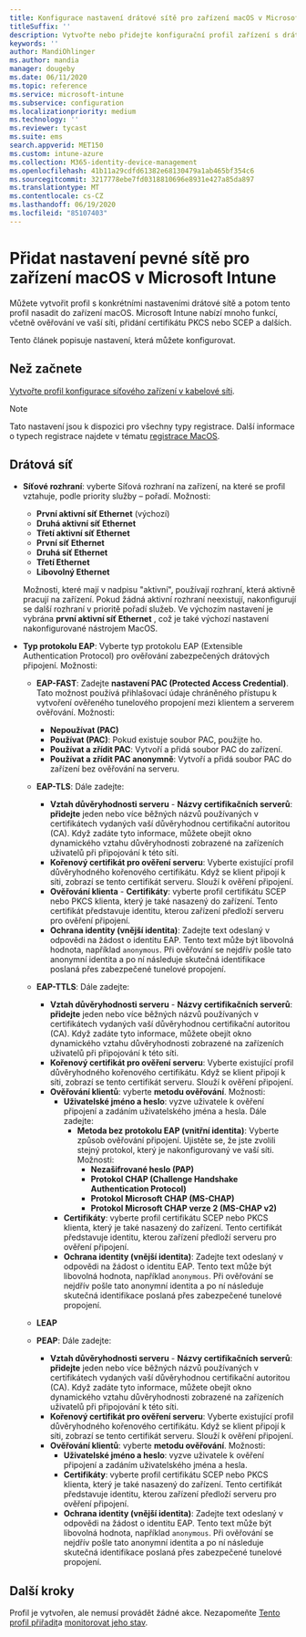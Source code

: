 ```yaml
---
title: Konfigurace nastavení drátové sítě pro zařízení macOS v Microsoft Intune – Azure | Microsoft Docs
titleSuffix: ''
description: Vytvořte nebo přidejte konfigurační profil zařízení s drátovou sítí pro zařízení macOS. Podívejte se na různá nastavení, přidejte certifikáty, zvolte typ protokolu EAP a vyberte metodu ověřování v Microsoft Intune.
keywords: ''
author: MandiOhlinger
ms.author: mandia
manager: dougeby
ms.date: 06/11/2020
ms.topic: reference
ms.service: microsoft-intune
ms.subservice: configuration
ms.localizationpriority: medium
ms.technology: ''
ms.reviewer: tycast
ms.suite: ems
search.appverid: MET150
ms.custom: intune-azure
ms.collection: M365-identity-device-management
ms.openlocfilehash: 41b11a29cdfd61382e68130479a1ab465bf354c6
ms.sourcegitcommit: 3217778ebe7fd0318810696e8931e427a85da897
ms.translationtype: MT
ms.contentlocale: cs-CZ
ms.lasthandoff: 06/19/2020
ms.locfileid: "85107403"
---
```

# <a name="add-wired-network-settings-for-macos-devices-in-microsoft-intune"></a>Přidat nastavení pevné sítě pro zařízení macOS v Microsoft Intune

Můžete vytvořit profil s konkrétními nastaveními drátové sítě a potom tento profil nasadit do zařízení macOS. Microsoft Intune nabízí mnoho funkcí, včetně ověřování ve vaší síti, přidání certifikátu PKCS nebo SCEP a dalších.

Tento článek popisuje nastavení, která můžete konfigurovat.

## <a name="before-you-begin"></a>Než začnete

[Vytvořte profil konfigurace síťového zařízení v kabelové síti](wired-networks-configure.md).

> [!NOTE]
> Tato nastavení jsou k dispozici pro všechny typy registrace. Další informace o typech registrace najdete v tématu [registrace MacOS](../enrollment/macos-enroll.md).

## <a name="wired-network"></a>Drátová síť

- **Síťové rozhraní**: vyberte Síťová rozhraní na zařízení, na které se profil vztahuje, podle priority služby – pořadí. Možnosti:
  
  - **První aktivní síť Ethernet** (výchozí)
  - **Druhá aktivní síť Ethernet**
  - **Třetí aktivní síť Ethernet**
  - **První síť Ethernet**
  - **Druhá síť Ethernet**
  - **Třetí Ethernet**
  - **Libovolný Ethernet**

  Možnosti, které mají v nadpisu "aktivní", používají rozhraní, která aktivně pracují na zařízení. Pokud žádná aktivní rozhraní neexistují, nakonfigurují se další rozhraní v prioritě pořadí služeb. Ve výchozím nastavení je vybrána **první aktivní síť Ethernet** , což je také výchozí nastavení nakonfigurované nástrojem MacOS.

- **Typ protokolu EAP**: Vyberte typ protokolu EAP (Extensible Authentication Protocol) pro ověřování zabezpečených drátových připojení. Možnosti:

  - **EAP-FAST**: Zadejte **nastavení PAC (Protected Access Credential)**. Tato možnost používá přihlašovací údaje chráněného přístupu k vytvoření ověřeného tunelového propojení mezi klientem a serverem ověřování. Možnosti:
    - **Nepoužívat (PAC)**
    - **Používat (PAC)**: Pokud existuje soubor PAC, použijte ho.
    - **Používat a zřídit PAC**: Vytvoří a přidá soubor PAC do zařízení.
    - **Používat a zřídit PAC anonymně**: Vytvoří a přidá soubor PAC do zařízení bez ověřování na serveru.

  - **EAP-TLS**: Dále zadejte:

    - **Vztah důvěryhodnosti serveru**  -  **Názvy certifikačních serverů**: **přidejte** jeden nebo více běžných názvů používaných v certifikátech vydaných vaší důvěryhodnou certifikační autoritou (CA). Když zadáte tyto informace, můžete obejít okno dynamického vztahu důvěryhodnosti zobrazené na zařízeních uživatelů při připojování k této síti.
    - **Kořenový certifikát pro ověření serveru**: Vyberte existující profil důvěryhodného kořenového certifikátu. Když se klient připojí k síti, zobrazí se tento certifikát serveru. Slouží k ověření připojení.
    - **Ověřování klienta**  -  **Certifikáty**: vyberte profil certifikátu SCEP nebo PKCS klienta, který je také nasazený do zařízení. Tento certifikát představuje identitu, kterou zařízení předloží serveru pro ověření připojení.
    - **Ochrana identity (vnější identita)**: Zadejte text odeslaný v odpovědi na žádost o identitu EAP. Tento text může být libovolná hodnota, například `anonymous`. Při ověřování se nejdřív pošle tato anonymní identita a po ní následuje skutečná identifikace poslaná přes zabezpečené tunelové propojení.

  - **EAP-TTLS**: Dále zadejte:

    - **Vztah důvěryhodnosti serveru**  -  **Názvy certifikačních serverů**: **přidejte** jeden nebo více běžných názvů používaných v certifikátech vydaných vaší důvěryhodnou certifikační autoritou (CA). Když zadáte tyto informace, můžete obejít okno dynamického vztahu důvěryhodnosti zobrazené na zařízeních uživatelů při připojování k této síti.
    - **Kořenový certifikát pro ověření serveru**: Vyberte existující profil důvěryhodného kořenového certifikátu. Když se klient připojí k síti, zobrazí se tento certifikát serveru. Slouží k ověření připojení.
    - **Ověřování klientů**: vyberte **metodu ověřování**. Možnosti:
      - **Uživatelské jméno a heslo**: vyzve uživatele k ověření připojení a zadáním uživatelského jména a hesla. Dále zadejte:
        - **Metoda bez protokolu EAP (vnitřní identita)**: Vyberte způsob ověřování připojení. Ujistěte se, že jste zvolili stejný protokol, který je nakonfigurovaný ve vaší síti. Možnosti:
          - **Nezašifrované heslo (PAP)**
          - **Protokol CHAP (Challenge Handshake Authentication Protocol)**
          - **Protokol Microsoft CHAP (MS-CHAP)**
          - **Protokol Microsoft CHAP verze 2 (MS-CHAP v2)**
      - **Certifikáty**: vyberte profil certifikátu SCEP nebo PKCS klienta, který je také nasazený do zařízení. Tento certifikát představuje identitu, kterou zařízení předloží serveru pro ověření připojení.
      - **Ochrana identity (vnější identita)**: Zadejte text odeslaný v odpovědi na žádost o identitu EAP. Tento text může být libovolná hodnota, například `anonymous`. Při ověřování se nejdřív pošle tato anonymní identita a po ní následuje skutečná identifikace poslaná přes zabezpečené tunelové propojení.

  - **LEAP**

  - **PEAP**: Dále zadejte:

    - **Vztah důvěryhodnosti serveru**  -  **Názvy certifikačních serverů**: **přidejte** jeden nebo více běžných názvů používaných v certifikátech vydaných vaší důvěryhodnou certifikační autoritou (CA). Když zadáte tyto informace, můžete obejít okno dynamického vztahu důvěryhodnosti zobrazené na zařízeních uživatelů při připojování k této síti.
    - **Kořenový certifikát pro ověření serveru**: Vyberte existující profil důvěryhodného kořenového certifikátu. Když se klient připojí k síti, zobrazí se tento certifikát serveru. Slouží k ověření připojení.
    - **Ověřování klientů**: vyberte **metodu ověřování**. Možnosti:
      - **Uživatelské jméno a heslo**: vyzve uživatele k ověření připojení a zadáním uživatelského jména a hesla.
      - **Certifikáty**: vyberte profil certifikátu SCEP nebo PKCS klienta, který je také nasazený do zařízení. Tento certifikát představuje identitu, kterou zařízení předloží serveru pro ověření připojení.
      - **Ochrana identity (vnější identita)**: Zadejte text odeslaný v odpovědi na žádost o identitu EAP. Tento text může být libovolná hodnota, například `anonymous`. Při ověřování se nejdřív pošle tato anonymní identita a po ní následuje skutečná identifikace poslaná přes zabezpečené tunelové propojení.

## <a name="next-steps"></a>Další kroky

Profil je vytvořen, ale nemusí provádět žádné akce. Nezapomeňte [Tento profil přiřadit](device-profile-assign.md)a [monitorovat jeho stav](device-profile-monitor.md).

